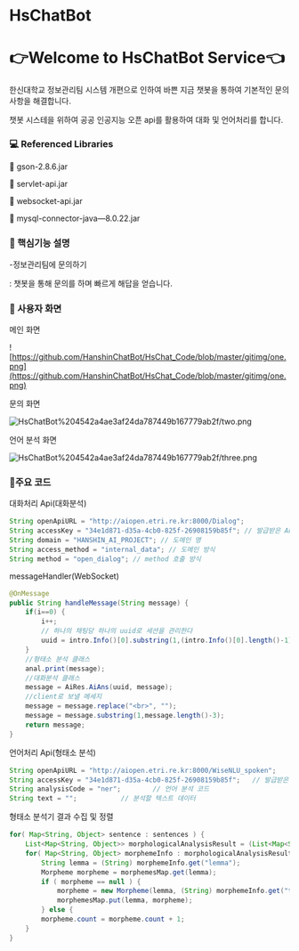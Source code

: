 # HsChatBot

# 👉Welcome to HsChatBot Service👈

한신대학교 정보관리팀 시스템 개편으로 인하여 바쁜 지금 챗봇을 통하여 기본적인 문의사항을 해결합니다.

챗봇 시스테을 위하여 공공 인공지능 오픈 api를 활용하여 대화 및 언어처리를 합니다.

### 💻 Referenced Libraries

👀 gson-2.8.6.jar

👀 servlet-api.jar

👀 websocket-api.jar

👀 mysql-connector-java—8.0.22.jar

### 📎 핵심기능 설명

-정보관리팀에 문의하기

: 챗봇을 통해 문의를 하며 빠르게 해답을 얻습니다.

### 🌱 사용자 화면

메인 화면

![https://github.com/HanshinChatBot/HsChat_Code/blob/master/gitimg/one.png](https://github.com/HanshinChatBot/HsChat_Code/blob/master/gitimg/one.png)

문의 화면

![HsChatBot%204542a4ae3af24da787449b167779ab2f/two.png](HsChatBot%204542a4ae3af24da787449b167779ab2f/two.png)

언어 분석 화면

![HsChatBot%204542a4ae3af24da787449b167779ab2f/three.png](HsChatBot%204542a4ae3af24da787449b167779ab2f/three.png)

### 🐳주요 코드

대화처리 Api(대화분석) 

```java
String openApiURL = "http://aiopen.etri.re.kr:8000/Dialog";
String accessKey = "34e1d871-d35a-4cb0-825f-26908159b85f"; // 발급받은 API Key
String domain = "HANSHIN_AI_PROJECT"; // 도메인 명
String access_method = "internal_data"; // 도메인 방식
String method = "open_dialog"; // method 호출 방식
```

messageHandler(WebSocket)

```java
@OnMessage
public String handleMessage(String message) {
	if(i==0) {
		i++;
		// 하나의 채팅당 하나의 uuid로 세션을 관리한다
		uuid = intro.Info()[0].substring(1,(intro.Info()[0].length()-1));
	}
	//형태소 분석 클래스
	anal.print(message); 
	//대화분석 클래스
	message = AiRes.AiAns(uuid, message);
	//client로 보낼 메세지
	message = message.replace("<br>", "");
	message = message.substring(1,message.length()-3);
	return message;
}
```

언어처리 Api(형태소 분석)

```java
String openApiURL = "http://aiopen.etri.re.kr:8000/WiseNLU_spoken";         
String accessKey = "34e1d871-d35a-4cb0-825f-26908159b85f";   // 발급받은 API Key
String analysisCode = "ner";        // 언어 분석 코드
String text = "";           // 분석할 텍스트 데이터
```

형태소 분석기 결과 수집 및 정렬

```java
for( Map<String, Object> sentence : sentences ) {
    List<Map<String, Object>> morphologicalAnalysisResult = (List<Map<String, Object>>) sentence.get("morp");
    for( Map<String, Object> morphemeInfo : morphologicalAnalysisResult ) {
        String lemma = (String) morphemeInfo.get("lemma");
        Morpheme morpheme = morphemesMap.get(lemma);
        if ( morpheme == null ) {
            morpheme = new Morpheme(lemma, (String) morphemeInfo.get("type"), 1);
            morphemesMap.put(lemma, morpheme);
        } else {
        morpheme.count = morpheme.count + 1;
    }
}
```

